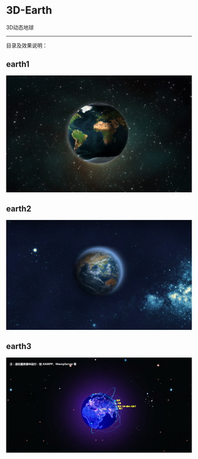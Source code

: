 # 3D-Earth
3D动态地球

---

目录及效果说明：

## earth1
![image](https://raw.githubusercontent.com/MuGuiLin/3D-Earth/master/earth1/2019-10-08_184356.jpg)


## earth2
![image](https://raw.githubusercontent.com/MuGuiLin/3D-Earth/master/earth2/2019-10-08_184331.jpg)


## earth3
![image](https://raw.githubusercontent.com/MuGuiLin/3D-Earth/master/earth3/2019-10-08_184241.jpg)
